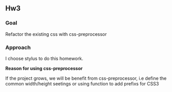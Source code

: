 ## Hw3

### Goal

Refactor the existing css with css-preprocessor

### Approach

I choose stylus to do this homework. 

**Reason for using css-preprocessor**

If the project grows, we will be benefit from css-preprocessor, i.e define the common width/height seetings or using function to add prefixs for CSS3